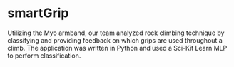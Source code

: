 # smartGrip
Utilizing the Myo armband, our team analyzed rock climbing technique by classifying and providing feedback on which grips are used throughout a climb. The application was written in Python and used a Sci-Kit Learn MLP to perform classification. 
